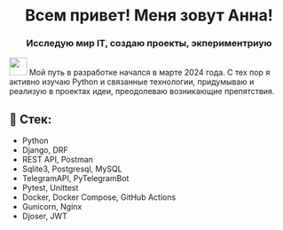 <h1 align="center">Всем привет! Меня зовут Анна!</a> 
<h3 align="center">Исследую мир IT, создаю проекты, экпериментриую</h3>
<img src="https://github.com/blackcater/blackcater/raw/main/images/Hi.gif" height="32"/></h1>
Мой путь в разработке начался в марте 2024 года. С тех пор я активно изучаю Python и связанные технологии, придумываю и реализую в проектах идеи, преодолеваю возникающие препятствия.

## &#128313; Стек:
* Python
* Django, DRF
* REST API, Postman
* Sqlite3, Postgresql, MySQL
* TelegramAPI, PyTelegramBot  
* Pytest, Unittest
* Docker, Docker Compose, GitHub Actions
* Gunicorn, Nginx
* Djoser, JWT
<!--
**aquiima/aquiima** is a ✨ _special_ ✨ repository because its `README.md` (this file) appears on your GitHub profile.

Here are some ideas to get you started:

- 🔭 I’m currently working on ...
- 🌱 I’m currently learning ...
- 👯 I’m looking to collaborate on ...
- 🤔 I’m looking for help with ...
- 💬 Ask me about ...
- 📫 How to reach me: ...
- 😄 Pronouns: ...
- ⚡ Fun fact: ...
-->
